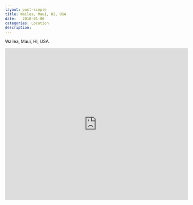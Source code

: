 ```yaml
---
layout: post-simple
title: Wailea, Maui, HI, USA
date:   2018-01-06
categories: Location
description: 
---
```


Wailea, Maui, HI, USA

<div class="mapouter"><div class="gmap_canvas"><iframe width="600" height="500" id="gmap_canvas" src="https://maps.google.com/maps?q=Wailea%2C%20Maui%2C%20HI%2C%20USA&t=&z=13&ie=UTF8&iwloc=&output=embed" frameborder="0" scrolling="no" marginheight="0" marginwidth="0">